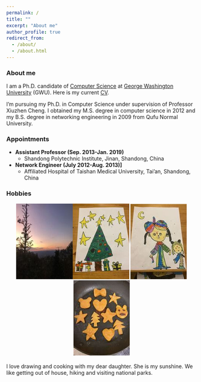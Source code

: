 ```yaml
---
permalink: /
title: ""
excerpt: "About me"
author_profile: true
redirect_from: 
  - /about/
  - /about.html
---
```


### <i class="fa fa-fw fa-smile-wink" aria-hidden="true"></i> About me
I am a Ph.D. candidate of [Computer Science](https://www.cs.seas.gwu.edu/) at [George Washington University](https://www.gwu.edu/) (GWU). Here is my current [CV](/files/ASullivan_CV.pdf).

I’m pursuing my Ph.D. in Computer Science under supervision of Professor Xiuzhen Cheng. I obtained my M.S. degree in computer science in 2012 and my B.S. degree in networking engineering in 2009 from Qufu Normal University. 
  
### <i class="fa fa-fw fa-user-md" aria-hidden="true"></i> Appointments

* **Assistant Professor (Sep. 2013-Jan. 2019)**
  * Shandong Polytechnic Institute, Jinan, Shandong, China
* **Network Engineer (July 2012-Aug. 2013)]**
  * Affiliated Hospital of Taishan Medical University, Tai’an, Shandong, China


<h3><i class="fa fa-fw fa-puzzle-piece" aria-hidden="true"></i> Hobbies</h3>
  
 <center><img src="images/a.jpeg" alt=""><img src="images/b.jpeg" alt=""> <img src="images/c.jpeg" alt=""> <img src="images/d.jpeg" alt=""> </center>
  <br>
  I love drawing and cooking with my dear daughter. She is my sunshine. We like getting out of house, hiking and visiting national parks.
  
